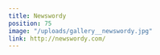```yaml
---
title: Newswordy
position: 75
image: "/uploads/gallery__newswordy.jpg"
link: http://newswordy.com/
---
```


